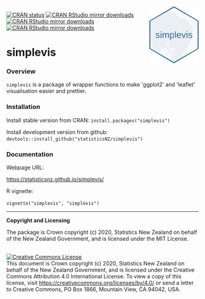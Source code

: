 <img src="man/figures/logo.png" height="150" align = "right">

<!-- badges: start -->
  [![CRAN status](https://www.r-pkg.org/badges/version/simplevis)](https://CRAN.R-project.org/package=simplevis)
  [![CRAN RStudio mirror downloads](https://cranlogs.r-pkg.org/badges/grand-total/simplevis?color=lightgrey)](https://r-pkg.org/pkg/simplevis)
  [![CRAN RStudio mirror downloads](https://cranlogs.r-pkg.org/badges/last-month/simplevis?color=lightgrey)](https://r-pkg.org/pkg/simplevis)
  [![CRAN RStudio mirror downloads](https://cranlogs.r-pkg.org/badges/last-week/simplevis?color=lightgrey)](https://r-pkg.org/pkg/simplevis)
  <!-- badges: end -->

# simplevis

### Overview

`simplevis` is a package of wrapper functions to make 'ggplot2' and 'leaflet' visualisation easier and prettier.

### Installation

Install stable version from CRAN:
`install.packages("simplevis")`

Install development version from github:
`devtools::install_github("statisticsNZ/simplevis")`

### Documentation

Webpage URL:

https://statisticsnz.github.io/simplevis/

R vignette:

`vignette("simplevis", "simplevis")`

---
__Copyright and Licensing__

The package is Crown copyright (c) 2020, Statistics New Zealand on behalf of the New Zealand Government, and is licensed under the MIT License.

<br /><a rel="license" href="https://creativecommons.org/licenses/by/4.0/"><img alt="Creative Commons License" style="border-width:0" src="https://i.creativecommons.org/l/by/4.0/88x31.png" /></a><br />This document is Crown copyright (c) 2020, Statistics New Zealand on behalf of the New Zealand Government, and is licensed under the Creative Commons Attribution 4.0 International License. To view a copy of this license, visit https://creativecommons.org/licenses/by/4.0/ or send a letter to Creative Commons, PO Box 1866, Mountain View, CA 94042, USA.
